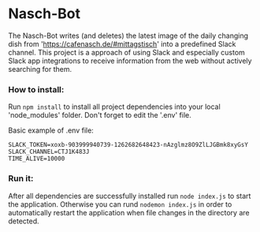 # Nasch-Bot

The Nasch-Bot writes (and deletes) the latest image of the daily changing dish from 'https://cafenasch.de/#mittagstisch' into a predefined Slack channel. This project is a approach of using Slack and especially custom Slack app integrations to receive information from the web without actively searching for them.

### How to install:
Run ```npm install``` to install all project dependencies into your local 'node_modules' folder. Don't forget to edit the '.env' file.

Basic example of .env file:
```
SLACK_TOKEN=xoxb-903999940739-1262682648423-nAzglmz8O9ZlLJGBmk8xyGsY
SLACK_CHANNEL=CTJ1K483J
TIME_ALIVE=10000
```

### Run it:
After all dependencies are successfully installed run ```node index.js``` to start the application. Otherwise you can rund ```nodemon index.js``` in order to automatically restart the application when file changes in the directory are detected.
